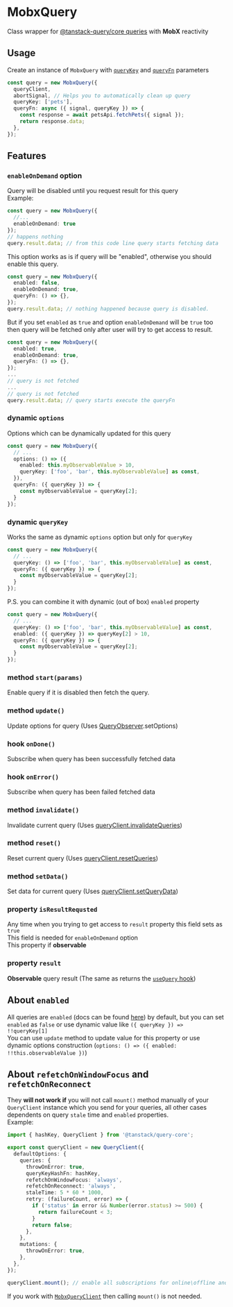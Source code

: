 # MobxQuery  

Class wrapper for [@tanstack-query/core queries](https://tanstack.com/query/latest/docs/framework/react/guides/queries) with **MobX** reactivity  


## Usage  

Create an instance of `MobxQuery` with [`queryKey`](https://tanstack.com/query/latest/docs/framework/react/guides/query-keys) and [`queryFn`](https://tanstack.com/query/latest/docs/framework/react/guides/query-functions) parameters

```ts
const query = new MobxQuery({
  queryClient,
  abortSignal, // Helps you to automatically clean up query  
  queryKey: ['pets'],
  queryFn: async ({ signal, queryKey }) => {
    const response = await petsApi.fetchPets({ signal });
    return response.data;
  },
});  
```  


## Features  

### `enableOnDemand` option  
Query will be disabled until you request result for this query  
Example:  
```ts
const query = new MobxQuery({
  //...
  enableOnDemand: true
});
// happens nothing
query.result.data; // from this code line query starts fetching data
```

This option works as is if query will be "enabled", otherwise you should enable this query.   
```ts
const query = new MobxQuery({
  enabled: false,
  enableOnDemand: true, 
  queryFn: () => {},
});
query.result.data; // nothing happened because query is disabled.   
```
But if you set `enabled` as `true` and option `enableOnDemand` will be `true` too then query will be fetched only after user will try to get access to result.    
```ts
const query = new MobxQuery({
  enabled: true,
  enableOnDemand: true, 
  queryFn: () => {},
});
...
// query is not fetched
...
// query is not fetched
query.result.data; // query starts execute the queryFn
```

### dynamic `options`   
Options which can be dynamically updated for this query   

```ts
const query = new MobxQuery({
  // ...
  options: () => ({
    enabled: this.myObservableValue > 10,
    queryKey: ['foo', 'bar', this.myObservableValue] as const,
  }),
  queryFn: ({ queryKey }) => {
    const myObservableValue = queryKey[2];
  }
});
```

### dynamic `queryKey`  
Works the same as dynamic `options` option but only for `queryKey`   
```ts
const query = new MobxQuery({
  // ...
  queryKey: () => ['foo', 'bar', this.myObservableValue] as const,
  queryFn: ({ queryKey }) => {
    const myObservableValue = queryKey[2];
  }
});
```  
P.S. you can combine it with dynamic (out of box) `enabled` property   
```ts
const query = new MobxQuery({
  // ...
  queryKey: () => ['foo', 'bar', this.myObservableValue] as const,
  enabled: ({ queryKey }) => queryKey[2] > 10,
  queryFn: ({ queryKey }) => {
    const myObservableValue = queryKey[2];
  }
});
```  

### method `start(params)`   

Enable query if it is disabled then fetch the query.    

### method `update()`   

Update options for query (Uses [QueryObserver](https://tanstack.com/query/latest/docs/reference/QueriesObserver).setOptions)  

### hook `onDone()`  

Subscribe when query has been successfully fetched data  

### hook `onError()`  

Subscribe when query has been failed fetched data  

### method `invalidate()`  

Invalidate current query  (Uses [queryClient.invalidateQueries](https://tanstack.com/query/latest/docs/reference/QueryClient/#queryclientinvalidatequeries))  

### method `reset()`  

Reset current query  (Uses [queryClient.resetQueries](https://tanstack.com/query/latest/docs/reference/QueryClient#queryclientresetqueries))  

### method `setData()`  

Set data for current query  (Uses [queryClient.setQueryData](https://tanstack.com/query/latest/docs/reference/QueryClient#queryclientsetquerydata))  

### property `isResultRequsted`  
Any time when you trying to get access to `result` property this field sets as `true`  
This field is needed for `enableOnDemand` option    
This property if **observable**  

### property `result`  

**Observable** query result (The same as returns the [`useQuery` hook](https://tanstack.com/query/latest/docs/framework/react/reference/useQuery))   




## About `enabled`  
All queries are `enabled` (docs can be found [here](https://tanstack.com/query/latest/docs/framework/react/reference/useQuery)) by default, but you can set `enabled` as `false` or use dynamic value like `({ queryKey }) => !!queryKey[1]`   
You can use `update` method to update value for this property or use dynamic options construction (`options: () => ({ enabled: !!this.observableValue })`)   


## About `refetchOnWindowFocus` and `refetchOnReconnect`  

They **will not work if** you will not call `mount()` method manually of your `QueryClient` instance which you send for your queries, all other cases dependents on query `stale` time and `enabled` properties.  
Example:  

```ts
import { hashKey, QueryClient } from '@tanstack/query-core';

export const queryClient = new QueryClient({
  defaultOptions: {
    queries: {
      throwOnError: true,
      queryKeyHashFn: hashKey,
      refetchOnWindowFocus: 'always',
      refetchOnReconnect: 'always',
      staleTime: 5 * 60 * 1000,
      retry: (failureCount, error) => {
        if ('status' in error && Number(error.status) >= 500) {
          return failureCount < 3;
        }
        return false;
      },
    },
    mutations: {
      throwOnError: true,
    },
  },
});

queryClient.mount(); // enable all subscriptions for online\offline and window focus/blur
```

If you work with [`MobxQueryClient`](/api/MobxQueryClient) then calling `mount()` is not needed.     